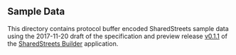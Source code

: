 ## Sample Data 

This directory contains protocol buffer encoded SharedStreets sample data using the 2017-11-20 draft of the specification and preview release [v0.1.1](https://github.com/sharedstreets/sharedstreets-builder/releases/tag/untagged-2dad20e10ef9b6e50a6d) of the [SharedStreets Builder](https://github.com/sharedstreets/sharedstreets-builder) application. 
